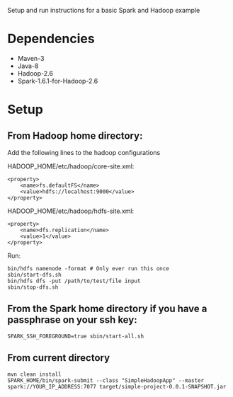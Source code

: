 Setup and run instructions for a basic Spark and Hadoop example

# Dependencies

* Maven-3
* Java-8
* Hadoop-2.6
* Spark-1.6.1-for-Hadoop-2.6

# Setup

## From Hadoop home directory:

Add the following lines to the hadoop configurations

HADOOP_HOME/etc/hadoop/core-site.xml:
    
    <property>
        <name>fs.defaultFS</name>
        <value>hdfs://localhost:9000</value>
    </property>    

HADOOP_HOME/etc/hadoop/hdfs-site.xml:

    <property>
        <name>dfs.replication</name>
        <value>1</value>
    </property>

Run:

    bin/hdfs namenode -format # Only ever run this once
    sbin/start-dfs.sh 
    bin/hdfs dfs -put /path/to/test/file input
    sbin/stop-dfs.sh

## From the Spark home directory if you have a passphrase on your ssh key:

    SPARK_SSH_FOREGROUND=true sbin/start-all.sh 

## From current directory

    mvn clean install
    SPARK_HOME/bin/spark-submit --class "SimpleHadoopApp" --master spark://YOUR_IP_ADDRESS:7077 target/simple-project-0.0.1-SNAPSHOT.jar
